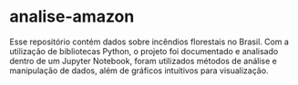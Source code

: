 # analise-amazon
Esse repositório contém dados sobre incêndios florestais no Brasil. Com a utilização de bibliotecas Python, o projeto foi documentado e analisado dentro de um Jupyter Notebook, foram utilizados métodos de análise e manipulação de dados, além de gráficos intuitivos para visualização.

